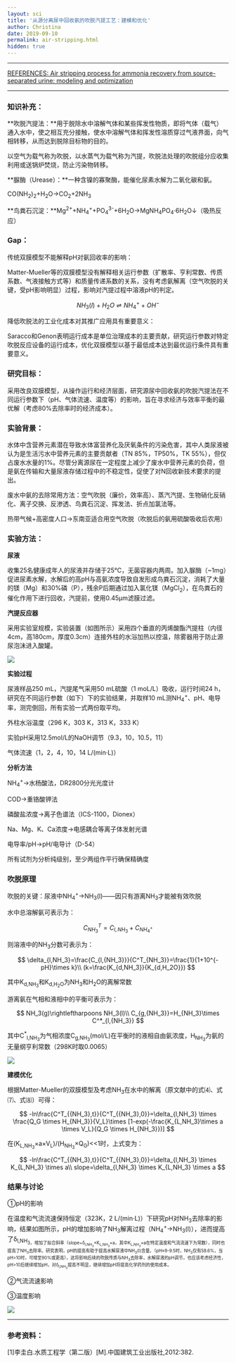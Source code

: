```yaml
---
layout: sci
title: '从源分离尿中回收氨的吹脱汽提工艺：建模和优化'
author: Christina
date: 2019-09-10
permalink: air-stripping.html
hidden: true
---
```


---

[REFERENCES: Air stripping process for ammonia recovery from source-separated urine: modeling and optimization](https://onlinelibrary.wiley.com/doi/abs/10.1002/jctb.4535)

---

### 知识补充：

**吹脱汽提法：**用于脱除水中溶解气体和某些挥发性物质，即将气体（载气）通入水中，使之相互充分接触，使水中溶解气体和挥发性溶质穿过气液界面，向气相转移，从而达到脱除目标物的目的。

以空气为载气称为吹脱，以水蒸气为载气称为汽提，吹脱法处理的吹脱组分应收集利用或送锅炉焚烧，防止污染物转移。

**脲酶（Urease）：**一种含镍的寡聚酶，能催化尿素水解为二氧化碳和氨。

CO(NH<sub>2</sub>)<sub>2</sub>+H<sub>2</sub>O→CO<sub>2</sub>+2NH<sub>3</sub>

**鸟粪石沉淀：**Mg<sup>2+</sup>+NH<sub>4</sub><sup>+</sup>+PO<sub>4</sub><sup>3-</sup>+6H<sub>2</sub>O→MgNH<sub>4</sub>PO<sub>4</sub>·6H<sub>2</sub>O↓（吸热反应）



### Gap：

传统双膜模型不能解释pH对氨回收率的影响：

Matter-Mueller等的双膜模型没有解释相关运行参数（扩散率、亨利常数、传质系数、气液接触方式等）和质量传递系数的关系，没有考虑氨解离（空气吹脱的关键，受pH影响明显）过程，影响对汽提过程中溶液pH的判定。


$$
NH_3(l)+H_2O\rightleftharpoons NH_4^++OH^-
$$



降低吹脱法的工业化成本对其推广应用具有重要意义：

Saracco和Genon表明运行成本是单位治理成本的主要贡献，研究运行参数对特定吹脱反应设备的运行成本，优化双膜模型以基于最低成本达到最优运行条件具有重要意义。



### 研究目标：

采用改良双膜模型，从操作运行和经济层面，研究源尿中回收氨的吹脱汽提法在不同运行参数下（pH、气体流速、温度等）的影响，旨在寻求经济与效率平衡的最优解（考虑80%去除率时的经济成本）。



### 实验背景：

水体中含营养元素潜在导致水体富营养化及厌氧条件的污染危害，其中人类尿液被认为是生活污水中营养元素的主要贡献者（TN 85%，TP50%，TK 55%），但仅占废水水量的1%。尽管分离源尿在一定程度上减少了废水中营养元素的负荷，但是氨在传输和大量尿液存储过程中的不稳定性，促使了对N回收新技术要求的提出。

废水中氨的去除常用方法：空气吹脱（廉价，效率高）、蒸汽汽提、生物硝化反硝化、离子交换、反渗透、鸟粪石沉淀、挥发法、折点加氯法等。

热带气候+高密度人口→东南亚适合用空气吹脱（吹脱后的氨用硫酸吸收后农用）



### 实验方法：

**尿液**

收集25名健康成年人的尿液并存储于25℃，无菌容器内两周。加入脲酶（~1mg）促进尿素水解，水解后的高pH与高氨浓度导致自发形成鸟粪石沉淀，消耗了大量的镁（Mg）和30%磷（P），残余P后期通过加入氯化镁（MgCl<sub>2</sub>），在鸟粪石的催化作用下进行回收，汽提前，使用0.45μm滤膜过滤。

**汽提反应器**

采用实验室规模，实验装置（如图所示）采用四个垂直的丙烯酸酯汽提柱（内径4cm，高180cm，厚度0.3cm）连接外柱的水浴加热以控温，除雾器用于防止源尿泡沫进入酸罐。

![](/assets/img/2019-09-15_154947.png)

**实验过程**

尿液样品250 mL，汽提尾气采用50 mL硫酸（1 moL/L）吸收，运行时间24 h，研究在不同运行参数（如下）下的实验结果，并取样10 mL测NH<sub>4</sub><sup>+</sup>、pH、电导率，测完倒回，所有实验一式两份取平均。

外柱水浴温度（296 K，303 K，313 K，333 K）

实验pH采用12.5mol/L的NaOH调节（9.3，10，10.5，11）

气体流速（1，2，4，10，14 L/(min·L)）

**分析方法**

NH<sub>4</sub><sup>+</sup>→水杨酸法，DR2800分光光度计

COD→重铬酸钾法

磷酸盐浓度→离子色谱法（ICS-1100，Dionex）

Na、Mg、K、Ca浓度→电感耦合等离子体发射光谱

电导率/pH→pH/电导计（D-54）

所有试剂为分析纯级别，至少两组作平行确保精确度



### 吹脱原理

吹脱的关键：尿液中NH<sub>4</sub><sup>+</sup>→NH<sub>3</sub>(l)——因只有游离NH<sub>3</sub>才能被有效吹脱

水中总溶解氨可表示为：



$$
C^T_{NH_3}=C_{l,{NH_3}}+C_{NH_4^+}
$$



则溶液中的NH<sub>3</sub>分数可表示为：



$$
\delta_{l,NH_3}=\frac{C_{l,{NH_3}}}{C^T_{NH_3}}=\frac{1}{1+10^{-pH}\times k}\\
(k=\frac{K_{d,NH_3}}{K_{d,H_2O}})
$$



其中K<sub>d,NH<sub>3</sub></sub>和K<sub>d,H<sub>2</sub>O</sub>为NH<sub>3</sub>和H<sub>2</sub>O的离解常数

游离氨在气相和液相中的平衡可表示为：



$$
NH_3(g)\rightleftharpoons NH_3(l)\\
C_{g,{NH_3}}=H_{NH_3}\times C^*_{l,{NH_3}}
$$



其中C<sup>*</sup><sub>l,NH<sub>3</sub></sub>为气相浓度C<sub>g,NH<sub>3</sub></sub>(mol/L)在平衡时的液相自由氨浓度，H<sub>NH<sub>3</sub></sub>为氨的无量纲亨利常数（298K时取0.0065）

![](/assets/img/2019-09-21_213246.png)

**建模优化**

根据Matter-Mueller的双膜模型及考虑NH<sub>3</sub>在水中的解离（原文献中的式⑷、式⑺、式⑻）可得：



$$
-ln\frac{C^T_{{NH_3},t}}{C^T_{{NH_3},0}}=\delta_{l,NH_3} \times \frac{Q_G \times H_{NH_3}}{V_L}\times [1-exp(-\frac{K_{L,NH_3}\times a \times V_L}{Q_G \times H_{NH_3}})]
$$



在(K<sub>L,NH<sub>3</sub></sub>×a×V<sub>L</sub>)/(H<sub>NH<sub>3</sub></sub>×Q<sub>G</sub>)<<1时，上式变为：



$$
-ln\frac{C^T_{{NH_3},t}}{C^T_{{NH_3},0}}=\delta_{l,NH_3} \times K_{L,NH_3} \times a\\
slope=\delta_{l,NH_3} \times K_{L,NH_3} \times a
$$



### 结果与讨论

①pH的影响

在温度和气流流速保持恒定（323K，2 L/(min·L)）下研究pH对NH<sub>3</sub>去除率的影响，结果如图所示，pH的增加影响了NH<sub>3</sub>解离过程（NH<sub>4</sub><sup>+</sup>→NH<sub>3</sub>(l)），进而提高了δ<sub>l,NH<sub>3，增加了拟合斜率（slope=δ<sub>l,NH<sub>3</sub></sub>×K<sub>L,NH<sub>3</sub></sub>×a，其中K<sub>L,NH<sub>3</sub></sub>×a在特定温度和气流流速下为常数），同时也提高了NH<sub>3</sub>去除率。研究表明，pH的提高有助于提高水解尿液中NH<sub>3</sub>(l)含量，（pH≈9-9.5时，NH<sub>3</sub>仅有58.6%，当pH>10时，可增至90%或更高），这将影响后续的吹脱传质与NH<sub>3</sub>去除率，水解尿液的pH调节，也应该考虑经济性，pH>10后继续增加pH，对δ<sub>l,NH<sub>3</sub></sub>提高不明显，继续增加pH将提高化学药剂的使用成本。

②气流流速影响

③温度影响

![](/assets/img/2019-09-28_125942.png)

---

### 参考资料：

[1]李圭白.水质工程学（第二版）[M].中国建筑工业出版社,2012:382.